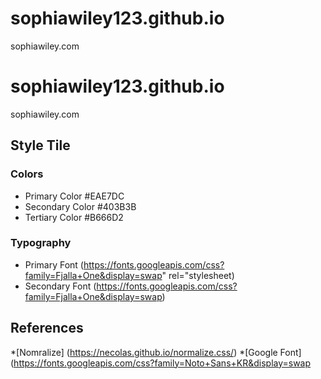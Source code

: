# sophiawiley123.github.io
sophiawiley.com
# sophiawiley123.github.io
sophiawiley.com

## Style Tile
### Colors 
* Primary Color #EAE7DC
* Secondary Color #403B3B
* Tertiary Color #B666D2
### Typography
* Primary Font (https://fonts.googleapis.com/css?family=Fjalla+One&display=swap" rel="stylesheet)
* Secondary Font (https://fonts.googleapis.com/css?family=Fjalla+One&display=swap)

## References 
*[Nomralize] (https://necolas.github.io/normalize.css/)
*[Google Font] (https://fonts.googleapis.com/css?family=Noto+Sans+KR&display=swap